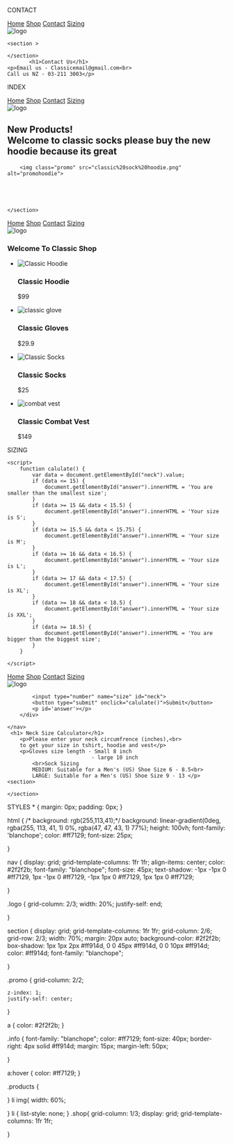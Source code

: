 CONTACT
<!doctype html>
<head>
    <title>Classic socks</title>
    <link rel="stylesheet" href="styles.css">
</head>
<body>
    <nav>
        <div class="links">
            <a href="index.html">Home</a>
            <a href="Shop.html">Shop</a>
            <a href="contact.html">Contact</a>
            <a href="Sizing.html">Sizing</a>
        </div>
        <img class="logo" src="websiteclassiclogo.png" alt="logo">  
    </nav>

    <section >  

    </section>
           <h1>Contact Us</h1>
    <p>Email us - Classicemail@gmail.com<br>
    Call us NZ - 03-211 3003</p>  
</body>

INDEX
<!doctype html>

<head>
    <title>Classic socks</title>
    <link rel="stylesheet" href="styles.css">
</head>

<body>
    <nav>
        <div class="links">
            <a href="index.html">Home</a>
            <a href="Shop.html">Shop</a>
            <a href="contact.html">Contact</a>
            <a href="Sizing.html">Sizing</a>
        </div>
        <img class="logo" src="websiteclassiclogo.png" alt="logo">
    </nav>
    <section>
        <div class="info">
            <h1>New Products!<br>Welcome to classic socks please buy the new hoodie because its great
            </h1>
        </div>



        <img class="promo" src="classic%20sock%20hoodie.png" alt="promohoodie">





    </section>
</body>

<!doctype html>

<head>
    <title>Classic socks</title>
    <link rel="stylesheet" href="styles.css">
</head>

<body>
    <nav>
        <div class="links">
            <a href="index.html">Home</a>
            <a href="Shop.html">Shop</a>
            <a href="contact.html">Contact</a>
            <a href="Sizing.html">Sizing</a>
        </div>
        <img class="logo" src="websiteclassiclogo.png" alt="logo">
    </nav>
    <section>
        <h1>Welcome To Classic Shop</h1>
        <ul class="shop">
            <li>
                <img class="products" src="classic%20sock%20hoodie.png" alt="Classic Hoodie">
                <h1>Classic Hoodie</h1>
                <p>$99</p>
            </li>
            <li>
                <img class="products" src="white%20glove.png"    alt="classic glove">
                <h1>Classic Gloves</h1>
                <p>$29.9</p>
            </li>
            <li>
                <img class="products" src="sock%20glow.png" alt="Classic Socks">
                <h1>Classic Socks</h1>
                <p>$25</p>
            </li>
            <li>
                <img class="products" src="combat%20vest.png"  alt="combat vest">
                <h1>Classic Combat Vest</h1>
                <p>$149</p>
            </li>
        </ul>
    </section>
</body>

SIZING
<!doctype html>

<head>
    <title>Classic socks</title>
    <link rel="stylesheet" href="styles.css">

    <script>
        function calulate() {
            var data = document.getElementById("neck").value;
            if (data <= 15) {
                document.getElementById("answer").innerHTML = 'You are smaller than the smallest size';
            }
            if (data >= 15 && data < 15.5) {
                document.getElementById("answer").innerHTML = 'Your size is S';
            }
            if (data >= 15.5 && data < 15.75) {
                document.getElementById("answer").innerHTML = 'Your size is M';
            }
            if (data >= 16 && data < 16.5) {
                document.getElementById("answer").innerHTML = 'Your size is L';
            }
            if (data >= 17 && data < 17.5) {
                document.getElementById("answer").innerHTML = 'Your size is XL';
            }
            if (data >= 18 && data < 18.5) {
                document.getElementById("answer").innerHTML = 'Your size is XXL';
            }
            if (data >= 18.5) {
                document.getElementById("answer").innerHTML = 'You are bigger than the biggest size';
            }
        }

    </script>
</head>

<body>
    <nav>
        <div class="links">
            <a href="index.html">Home</a>
            <a href="Shop.html">Shop</a>
            <a href="contact.html">Contact</a>
            <a href="Sizing.html">Sizing</a>
        </div>
        <img class="logo" src="websiteclassiclogo.png" alt="logo">
        <div class="size">
           
            <input type="number" name="size" id="neck">
            <button type="submit" onclick="calulate()">Submit</button>
            <p id='answer'></p>
        </div>
   
    </nav>
     <h1> Neck Size Calculator</h1>
        <p>Please enter your neck circumfrence (inches),<br>
        to get your size in tshirt, hoodie and vest</p>
        <p>Gloves size length - Small 8 inch
                               - large 10 inch
            <br>Sock Sizing
            MEDIUM: Suitable for a Men's (US) Shoe Size 6 - 8.5<br>
            LARGE: Suitable for a Men's (US) Shoe Size 9 - 13 </p>
    <section>

    </section>
</body>
  STYLES
      * {
    margin: 0px;
    padding: 0px;
}

html {
    /*   background: rgb(255,113,41);*/
    background: linear-gradient(0deg, rgba(255, 113, 41, 1) 0%, rgba(47, 47, 43, 1) 77%);
    height: 100vh;
    font-family: 'blanchope';
    color: #ff7129;
    font-size: 25px;

}

nav {
    display: grid;
    grid-template-columns: 1fr 1fr;
    align-items: center;
    color: #2f2f2b;
    font-family: "blanchope";
    font-size: 45px;
    text-shadow:
        -1px -1px 0 #ff7129,
        1px -1px 0 #ff7129,
        -1px 1px 0 #ff7129,
        1px 1px 0 #ff7129;

}

.logo {
    grid-column: 2/3;
    width: 20%;
    justify-self: end;

}


section {
    display: grid;
    grid-template-columns: 1fr 1fr;
    grid-column: 2/6;
    grid-row: 2/3;
    width: 70%;
    margin: 20px auto;
    background-color: #2f2f2b;
    box-shadow: 1px 1px 2px #ff914d, 0 0 45px #ff914d, 0 0 10px #ff914d;
    color: #ff914d;
    font-family: "blanchope";

}




.promo {
    grid-column: 2/2;

    z-index: 1;
    justify-self: center;
}

a {
    color: #2f2f2b;
}

.info {
    font-family: "blanchope";
    color: #ff7129;
    font-size: 40px;
    border-right: 4px solid #ff914d;
    margin: 15px;
    margin-left: 50px;


}

a:hover {
    color: #ff7129;
}

.products {
  
     

}
li img{
    width: 60%;
    
   
        
}
li {
    list-style: none;
}
.shop{
    grid-column: 1/3;
    display: grid;
    grid-template-columns: 1fr 1fr;

}
